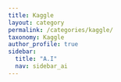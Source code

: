 ```yaml
---
title: Kaggle
layout: category
permalink: /categories/kaggle/
taxonomy: Kaggle
author_profile: true
sidebar:
  title: "A.I"
  nav: sidebar_ai
---
```

